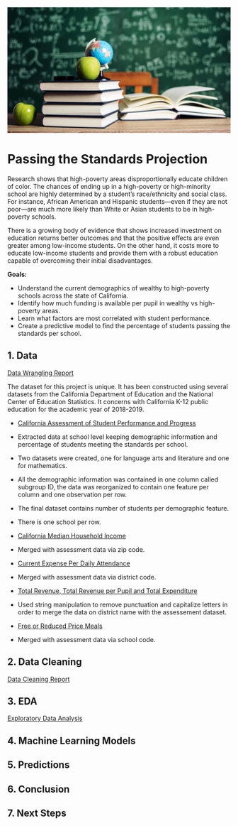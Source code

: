 <img src='images/education_image.jpg' width="900">


# Passing the Standards Projection

Research shows that high-poverty areas disproportionally educate children of color. The chances of ending up in a high-poverty or high-minority school are highly determined by a student’s race/ethnicity and social class. For instance, African American and Hispanic students—even if they are not poor—are much more likely than White or Asian students to be in high-poverty schools.

There is a growing body of evidence that shows increased investment on education returns better outcomes and that the positive effects are even greater among low-income students. On the other hand, it costs more to educate low-income students and provide them with a robust education capable of overcoming their initial disadvantages.

**Goals:**

- Understand the current demographics of wealthy to high-poverty schools across the state of California.
- Identify how much funding is available per pupil in wealthy vs high-poverty areas.
- Learn what factors are most correlated with student performance.
- Create a predictive model to find the percentage of students passing the standards per school.

## 1. Data
[Data Wrangling Report](https://github.com/gabriellewald/education-project/blob/main/Capstone1_data_wrangling.ipynb)

The dataset for this project is unique. It has been constructed using several datasets from the California Department of Education and the National Center of Education Statistics. It concerns with California K-12 public education for the academic year of 2018-2019.

- [California Assessment of Student Performance and Progress](https://caaspp-elpac.cde.ca.gov/caaspp/ResearchFileList?ps=true&lstTestYear=2019&lstTestType=B&lstCounty=00&lstDistrict=00000&lstSchool=0000000)

- Extracted data at school level keeping demographic information and percentage of students meeting the standards per school.
- Two datasets were created, one for language arts and literature and one for mathematics.
- All the demographic information was contained in one column called subgroup ID, the data was reorganized to contain one feature per column and one observation per row.
- The final dataset contains number of students per demographic feature.
- There is one school per row.

- [California Median Household Income](http://www.usa.com/rank/california-state--median-household-income--zip-code-rank.htm?yr=9000&dis=&wist=&plow=&phigh=)

- Merged with assessment data via zip code. 

- [Current Expense Per Daily Attendance](https://www.cde.ca.gov/ds/fd/ec/currentexpense.asp)

- Merged with assessment data via district code.

- [Total Revenue, Total Revenue per Pupil and Total Expenditure](https://nces.ed.gov/ccd/elsi/default.aspx?agree=0)

- Used string manipulation to remove punctuation and capitalize letters in order to merge the data on district name with the assessement dataset.

- [Free or Reduced Price Meals](https://www.cde.ca.gov/ds/sd/sd/fsspfrpm.asp)

- Merged with assessment data via school code.


## 2. Data Cleaning
[Data Cleaning Report](https://github.com/gabriellewald/education-project/blob/main/Capstone1_data_cleaning.ipynb)



## 3. EDA
[Exploratory Data Analysis](https://github.com/gabriellewald/education-project/blob/main/Capstone1_exploratory_data_analysis.ipynb)



## 4. Machine Learning Models



## 5. Predictions


## 6. Conclusion


## 7. Next Steps

